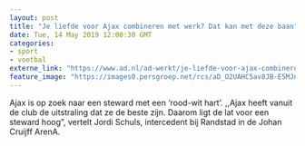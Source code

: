 ```yaml
---
layout: post
title: "Je liefde voor Ajax combineren met werk? Dat kan met deze baan"
date: Tue, 14 May 2019 12:00:30 GMT
categories: 
- sport 
- voetbal 
externe_link: "https://www.ad.nl/ad-werkt/je-liefde-voor-ajax-combineren-met-werk-dat-kan-met-deze-baan~a6289af0/"
feature_image: "https://images0.persgroep.net/rcs/aD_O2UAHC5av8JB-E5MJnSjrPFQ/diocontent/145440096/_fitwidth/400/?appId=21791a8992982cd8da851550a453bd7f&quality=0.7"
---
```


Ajax is op zoek naar een steward met een ‘rood-wit hart’. ,,Ajax heeft vanuit de club de uitstraling dat ze de beste zijn. Daarom ligt de lat voor een steward hoog”, vertelt Jordi Schuls, intercedent bij Randstad in de Johan Cruijff ArenA.
